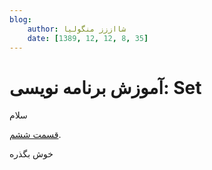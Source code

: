 ```yaml
---
blog:
    author: شااززز منگولیا
    date: [1389, 12, 12, 8, 35]
---
```

# آموزش برنامه نویسی: Set

<div class="cnt">
سلام<p></p>
<p><a href="http://s1.picofile.com/file/6397972832/set.pdf.html" title="قسمت ششم">قسمت ششم</a>.</p>
<p>خوش بگذره</p>
</div>
